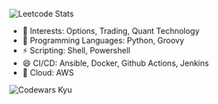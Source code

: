 <!--
## Hi there 👋
**armaanPy/armaanPy** is a ✨ _special_ ✨ repository because its `README.md` (this file) appears on your GitHub profile.

Here are some ideas to get you started:

- 🔭 I’m currently working on ...
- 🌱 I’m currently learning ...
- 👯 I’m looking to collaborate on ...
- 🤔 I’m looking for help with ...
- 💬 Ask me about ...
- 📫 How to reach me: ...
- 😄 Pronouns: ...
- ⚡ Fun fact: ...
-->

![Leetcode Stats](https://leetcard.jacoblin.cool/armaanPy)

- 🔭 Interests: Options, Trading, Quant Technology
- 🌱 Programming Languages: Python, Groovy
- ⚡ Scripting: Shell, Powershell
- 😄 CI/CD: Ansible, Docker, Github Actions, Jenkins
- 💬 Cloud: AWS

![Codewars Kyu](https://www.codewars.com/users/armaanPy/badges/large)
